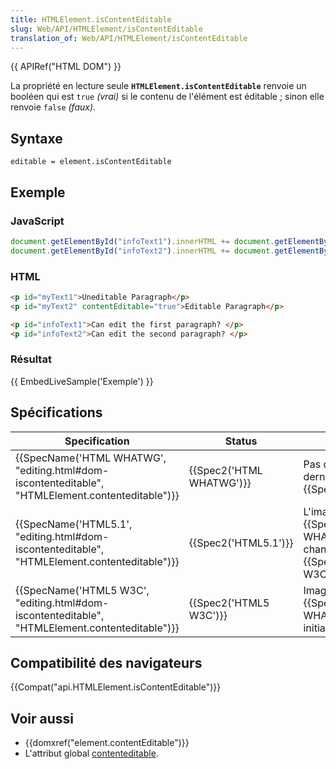 ```yaml
---
title: HTMLElement.isContentEditable
slug: Web/API/HTMLElement/isContentEditable
translation_of: Web/API/HTMLElement/isContentEditable
---
```

{{ APIRef("HTML DOM") }}

La propriété en lecture seule **`HTMLElement.isContentEditable`** renvoie un booléen qui est `true` _(vrai)_ si le contenu de l'élément est éditable&nbsp;; sinon elle renvoie `false` _(faux)_.

## Syntaxe

    editable = element.isContentEditable

## Exemple

### JavaScript

```js
document.getElementById("infoText1").innerHTML += document.getElementById("myText1").isContentEditable;
document.getElementById("infoText2").innerHTML += document.getElementById("myText2").isContentEditable;
```

### HTML

```html
<p id="myText1">Uneditable Paragraph</p>
<p id="myText2" contentEditable="true">Editable Paragraph</p>

<p id="infoText1">Can edit the first paragraph? </p>
<p id="infoText2">Can edit the second paragraph? </p>
```

### Résultat

{{ EmbedLiveSample('Exemple') }}

## Spécifications

| Specification                                                                                                                    | Status                           | Comment                                                                                                 |
| -------------------------------------------------------------------------------------------------------------------------------- | -------------------------------- | ------------------------------------------------------------------------------------------------------- |
| {{SpecName('HTML WHATWG', "editing.html#dom-iscontenteditable", "HTMLElement.contenteditable")}} | {{Spec2('HTML WHATWG')}} | Pas de changement de la dernière image, {{SpecName('HTML5.1')}}                                |
| {{SpecName('HTML5.1', "editing.html#dom-iscontenteditable", "HTMLElement.contenteditable")}}     | {{Spec2('HTML5.1')}}     | L'image de {{SpecName('HTML WHATWG')}}, n'est pas changée par {{SpecName('HTML5 W3C')}} |
| {{SpecName('HTML5 W3C', "editing.html#dom-iscontenteditable", "HTMLElement.contenteditable")}}     | {{Spec2('HTML5 W3C')}}     | Image de  {{SpecName('HTML WHATWG')}},  definition initiale.                                   |

## Compatibilité des navigateurs

{{Compat("api.HTMLElement.isContentEditable")}}

## Voir aussi

- {{domxref("element.contentEditable")}}
- L'attribut global [contenteditable](/en-US/docs/Web/HTML/Global_attributes/contenteditable).
